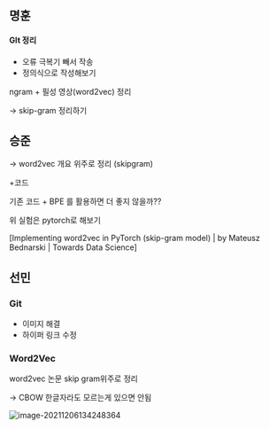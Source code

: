 ## 명훈

#### GIt  정리

- 오류 극복기 빼서 작송
- 정의식으로 작성해보기



ngram + 필성 영상(word2vec) 정리

 -> skip-gram 정리하기	



## 승준

-> word2vec 개요 위주로 정리 (skipgram)

+코드



기존 코드 + BPE 를 활용하면 더 좋지 않을까??

위 실험은 pytorch로 해보기

[Implementing word2vec in PyTorch (skip-gram model) | by Mateusz Bednarski | Towards Data Science]

## 선민

### Git

- 이미지 해결
- 하이퍼 링크 수정

### Word2Vec

word2vec 논문 skip gram위주로 정리

-> CBOW 한글자라도 모르는게 있으면 안됨 







![image-20211206134248364](https://s2.loli.net/2021/12/06/vIBw1x2PcGpQMH4.png)



